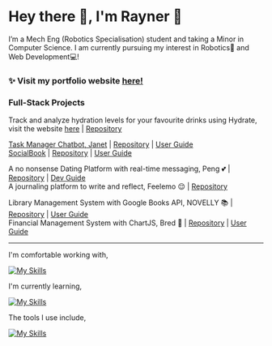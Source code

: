 # Hey there 👋, I'm Rayner 🤠

I’m a Mech Eng (Robotics Specialisation) student and taking a Minor in Computer Science. I am currently pursuing my interest in Robotics🤖 and Web Development💻!  

### ✨ Visit my portfolio website [here!](https://rayray39.vercel.app)

### Full-Stack Projects  
Track and analyze hydration levels for your favourite drinks using Hydrate, visit the website [here](https://hydrate-me.vercel.app/) | [Repository](https://github.com/rayray39/hydrate)  

[Task Manager Chatbot, Janet](https://github.com/rayray39/ip/releases/tag/A-Release) | [Repository](https://github.com/rayray39/ip) | [User Guide](https://rayray39.github.io/ip/)  
[SocialBook](https://github.com/AY2425S1-CS2103-F10-2/tp/releases/tag/v1.6) | [Repository](https://github.com/AY2425S1-CS2103-F10-2/tp) | [User Guide](https://ay2425s1-cs2103-f10-2.github.io/tp/)  

A no nonsense Dating Platform with real-time messaging, Peng 💕 | [Repository](https://github.com/rayray39/peng) | [Dev Guide](https://rayray39.github.io/peng/)  
A journaling platform to write and reflect, Feelemo 😌 | [Repository](https://github.com/rayray39/feelemo)  

Library Management System with Google Books API, NOVELLY 📚 | [Repository](https://github.com/rayray39/novelly) | [User Guide](https://rayray39.github.io/novelly/)  
Financial Management System with ChartJS, Bred 🍞 | [Repository](https://github.com/rayray39/bred) | [User Guide](https://rayray39.github.io/bred/)

---
I'm comfortable working with,  

[![My Skills](https://skillicons.dev/icons?i=java,js,html,css,react,express,python,django,materialui,bootstrap,matlab,git,github&theme=dark)](https://skillicons.dev)

I'm currently learning,

[![My Skills](https://skillicons.dev/icons?i=typescript,cs,dotnet,nodejs,sqlite,threejs&theme=dark)](https://skillicons.dev)

The tools I use include,

[![My Skills](https://skillicons.dev/icons?i=vscode,idea,notion,latex,vite,vercel,npm&theme=dark)](https://skillicons.dev)

<!---
rayray39/rayray39 is a ✨ special ✨ repository because its `README.md` (this file) appears on your GitHub profile.
You can click the Preview link to take a look at your changes.
--->

